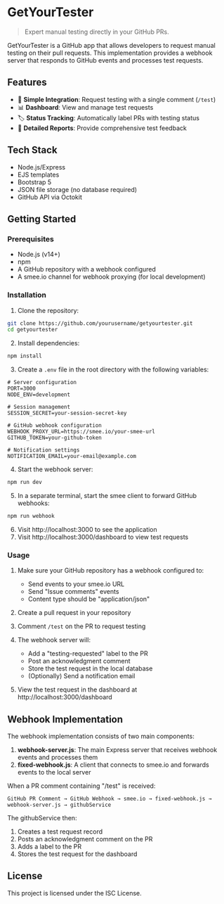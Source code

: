# GetYourTester

> Expert manual testing directly in your GitHub PRs.

GetYourTester is a GitHub app that allows developers to request manual testing on their pull requests. This implementation provides a webhook server that responds to GitHub events and processes test requests.

## Features

- 🚀 **Simple Integration**: Request testing with a single comment (`/test`)
- 📊 **Dashboard**: View and manage test requests 
- 🏷️ **Status Tracking**: Automatically label PRs with testing status
- 💬 **Detailed Reports**: Provide comprehensive test feedback

## Tech Stack

- Node.js/Express
- EJS templates
- Bootstrap 5
- JSON file storage (no database required)
- GitHub API via Octokit

## Getting Started

### Prerequisites

- Node.js (v14+)
- npm
- A GitHub repository with a webhook configured
- A smee.io channel for webhook proxying (for local development)

### Installation

1. Clone the repository:

```bash
git clone https://github.com/yourusername/getyourtester.git
cd getyourtester
```

2. Install dependencies:

```bash
npm install
```

3. Create a `.env` file in the root directory with the following variables:

```
# Server configuration
PORT=3000
NODE_ENV=development

# Session management
SESSION_SECRET=your-session-secret-key

# GitHub webhook configuration
WEBHOOK_PROXY_URL=https://smee.io/your-smee-url
GITHUB_TOKEN=your-github-token

# Notification settings
NOTIFICATION_EMAIL=your-email@example.com
```

4. Start the webhook server:

```bash
npm run dev
```

5. In a separate terminal, start the smee client to forward GitHub webhooks:

```bash
npm run webhook
```

6. Visit http://localhost:3000 to see the application
7. Visit http://localhost:3000/dashboard to view test requests

### Usage

1. Make sure your GitHub repository has a webhook configured to:
   - Send events to your smee.io URL
   - Send "Issue comments" events
   - Content type should be "application/json"

2. Create a pull request in your repository
3. Comment `/test` on the PR to request testing
4. The webhook server will:
   - Add a "testing-requested" label to the PR
   - Post an acknowledgment comment
   - Store the test request in the local database
   - (Optionally) Send a notification email

5. View the test request in the dashboard at http://localhost:3000/dashboard

## Webhook Implementation

The webhook implementation consists of two main components:

1. **webhook-server.js**: The main Express server that receives webhook events and processes them
2. **fixed-webhook.js**: A client that connects to smee.io and forwards events to the local server

When a PR comment containing "/test" is received:

```
GitHub PR Comment → GitHub Webhook → smee.io → fixed-webhook.js → webhook-server.js → githubService
```

The githubService then:
1. Creates a test request record
2. Posts an acknowledgment comment on the PR
3. Adds a label to the PR
4. Stores the test request for the dashboard

## License

This project is licensed under the ISC License. 